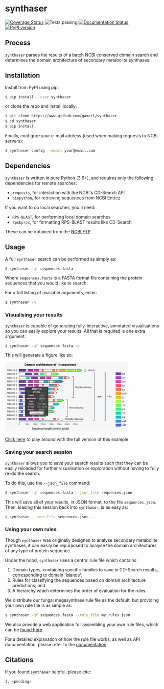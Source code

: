 # synthaser
[![Coverage Status](https://coveralls.io/repos/github/gamcil/synthaser/badge.svg?branch=master)](https://coveralls.io/github/gamcil/synthaser?branch=master&service=github)
![Tests passing](https://github.com/gamcil/synthaser/actions/workflows/python-app.yml/badge.svg)
[![Documentation Status](https://readthedocs.org/projects/synthaser/badge/?version=latest)](https://synthaser.readthedocs.io/en/latest/?badge=latest)
[![PyPI version](https://badge.fury.io/py/synthaser.svg)](https://badge.fury.io/py/synthaser)

## Process
`synthaser` parses the results of a batch NCBI conserved domain search and determines
the domain architecture of secondary metabolite synthases.

## Installation
Install from PyPI using pip:

```sh
$ pip install --user synthaser
```

or clone the repo and install locally:

```sh
$ git clone https://www.github.com/gamcil/synthaser
$ cd synthaser
$ pip install .
```

Finally, configure your e-mail address (used when making requests to NCBI servers):

```sh
$ synthaser config --email your@email.com
```

## Dependencies
`synthaser` is written in pure Python (3.6+), and requires only the following dependencies for
remote searches:
- `requests`, for interaction with the NCBI's CD-Search API
- `biopython`, for retrieving sequences from NCBI Entrez

If you want to do local searches, you'll need:
- `RPS-BLAST`, for performing local domain searches
- `rpsbproc`, for formatting RPS-BLAST results like CD-Search

These can be obtained from the [NCBI FTP](ftp://ftp.ncbi.nih.gov/pub/mmdb/cdd/rpsbproc/).

## Usage
A full `synthaser` search can be performed as simply as:

```sh
$ synthaser -qf sequences.fasta
```

Where `sequences.fasta` is a FASTA format file containing the protein sequences
that you would like to search.

For a full listing of available arguments, enter:

```sh
$ synthaser -h
```

### Visualising your results
`synthaser` is capable of generating fully-interactive, annotated visualisations
so you can easily explore your results. All that is required is one
extra argument:

```sh
$ synthaser -qf sequences.fasta -p
```

This will generate a figure like so:

<img src="./img/anid_pks.png"
	width="400"
	alt="Example synthaser output">

[Click here](https://synthaser.readthedocs.io/en/latest/_static/anid.html) to play around with the full version of this example.

### Saving your search session
`synthaser` allows you to save your search results such that they can be easily
reloaded for further visualisation or exploration without having to fully re-do
the search.

To do this, use the `--json_file` command:

```sh
$ synthaser -qf sequences.fasta --json_file sequences.json
```

This will save all of your results, in JSON format, to the file
`sequences.json`. Then, loading this session back into `synthaser`, is as easy
as:

```sh
$ synthaser --json_file sequences.json ...
```

### Using your own rules
Though `synthaser` was originally designed to analyse secondary metabolite synthases,
it can easily be repurposed to analyse the domain architectures of any type of protein sequence.

Under the hood, `synthaser` uses a central rule file which contains:
1. Domain types, containing specific families to save in CD-Search results, corresponding to domain 'islands';
2. Rules for classifying the sequences based on domain architecture predictions; and
3. A hierarchy which determines the order of evaluation for the rules.

We distribute our fungal megasynthase rule file as the default, but providing your own rule file
is as simple as:

```sh
$ synthaser -qf sequences.fasta --rule_file my_rules.json
```

We also provide a web application for assembling your own rule files, which can be
[found here](https://gamcil.github.io/synthaser/).

For a detailed explanation of how the rule file works, as well as API documentation,
please refer to the [documentation](https://synthaser.readthedocs.io/en/latest/).

## Citations
If you found `synthaser` helpful, please cite:

```sh
1. <pending>
```
